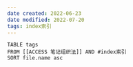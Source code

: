 ```yaml
---
date created: 2022-06-23
date modified: 2022-07-20
tags: index索引
---
```


```dataview
TABLE tags
FROM [[ACCESS 笔记组织法]] AND #index索引
SORT file.name asc
```